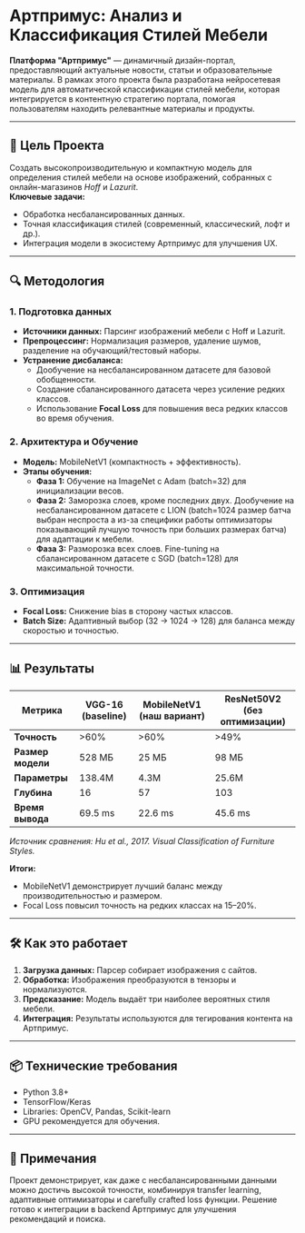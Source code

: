 # Артпримус: Анализ и Классификация Стилей Мебели

**Платформа "Артпримус"** — динамичный дизайн-портал, предоставляющий актуальные новости, статьи и образовательные материалы. В рамках этого проекта была разработана нейросетевая модель для автоматической классификации стилей мебели, которая интегрируется в контентную стратегию портала, помогая пользователям находить релевантные материалы и продукты.

---

## 🧠 Цель Проекта
Создать высокопроизводительную и компактную модель для определения стилей мебели на основе изображений, собранных с онлайн-магазинов *Hoff* и *Lazurit*.  
**Ключевые задачи:**
- Обработка несбалансированных данных.
- Точная классификация стилей (современный, классический, лофт и др.).
- Интеграция модели в экосистему Артпримус для улучшения UX.

---

## 🔍 Методология

### 1. **Подготовка данных**
- **Источники данных:** Парсинг изображений мебели с Hoff и Lazurit.
- **Препроцессинг:** Нормализация размеров, удаление шумов, разделение на обучающий/тестовый наборы.
- **Устранение дисбаланса:** 
  - Дообучение на несбалансированном датасете для базовой обобщенности.
  - Создание сбалансированного датасета через усиление редких классов.
  - Использование **Focal Loss** для повышения веса редких классов во время обучения.

### 2. **Архитектура и Обучение**
- **Модель:** MobileNetV1 (компактность + эффективность).
- **Этапы обучения:**
  - **Фаза 1:** Обучение на ImageNet с Adam (batch=32) для инициализации весов.
  - **Фаза 2:** Заморозка слоев, кроме последних двух. Дообучение на несбалансированном датасете с LION (batch=1024 размер батча выбран неспроста а из-за специфики работы оптимизаторы показывающий лучшую точность при больших размерах батча) для адаптации к мебели.
  - **Фаза 3:** Разморозка всех слоев. Fine-tuning на сбалансированном датасете с SGD (batch=128) для максимальной точности.

### 3. **Оптимизация**
- **Focal Loss:** Снижение bias в сторону частых классов.
- **Batch Size:** Адаптивный выбор (32 → 1024 → 128) для баланса между скоростью и точностью.

---

## 📊 Результаты

| Метрика          | VGG-16 (baseline) | MobileNetV1 (наш вариант) | ResNet50V2 (без оптимизации) |
|-------------------|-------------------|---------------------------|------------------------------|
| **Точность**      | >60%              | >60%                      | >49%                         |
| **Размер модели** | 528 МБ            | 25 МБ                     | 98 МБ                        |
| **Параметры**     | 138.4M            | 4.3M                      | 25.6M                        |
| **Глубина**       | 16                | 57                        | 103                          |
| **Время вывода**  | 69.5 ms           | 22.6 ms                   | 45.6 ms                      |

*Источник сравнения: Hu et al., 2017. Visual Classification of Furniture Styles.*

**Итоги:**
- MobileNetV1 демонстрирует лучший баланс между производительностью и размером.
- Focal Loss повысил точность на редких классах на 15–20%.

---

## 🛠️ Как это работает
1. **Загрузка данных:** Парсер собирает изображения с сайтов.
2. **Обработка:** Изображения преобразуются в тензоры и нормализуются.
3. **Предсказание:** Модель выдаёт три наиболее вероятных стиля мебели.
4. **Интеграция:** Результаты используются для тегирования контента на Артпримус.

---

## 📦 Технические требования
- Python 3.8+
- TensorFlow/Keras
- Libraries: OpenCV, Pandas, Scikit-learn
- GPU рекомендуется для обучения.

---

## 📝 Примечания
Проект демонстрирует, как даже с несбалансированными данными можно достичь высокой точности, комбинируя transfer learning, адаптивные оптимизаторы и carefully crafted loss функции. Решение готово к интеграции в backend Артпримус для улучшения рекомендаций и поиска.
